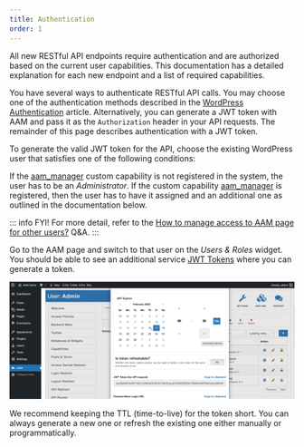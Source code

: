 ```yaml
---
title: Authentication
order: 1
---
```


All new RESTful API endpoints require authentication and are authorized based on the current user capabilities. This documentation has a detailed explanation for each new endpoint and a list of required capabilities.

You have several ways to authenticate RESTful API calls. You may choose one of the authentication methods described in the [WordPress Authentication](https://developer.wordpress.org/rest-api/using-the-rest-api/authentication/) article. Alternatively, you can generate a JWT token with AAM and pass it as the `Authorization` header in your API requests. The remainder of this page describes authentication with a JWT token.

To generate the valid JWT token for the API, choose the existing WordPress user that satisfies one of the following conditions:

If the [aam_manager](/plugin/advanced-access-manager/capability/aam_manager) custom capability is not registered in the system, the user has to be an _Administrator_.
If the custom capability [aam_manager](/plugin/advanced-access-manager/capability/aam_manager) is registered, then the user has to have it assigned and an additional one as outlined in the documentation below.

::: info FYI!
For more detail, refer to the [How to manage access to AAM page for other users?](/question/aam/manage-access-to-aam-for-other-users) Q&A.
:::

Go to the AAM page and switch to that user on the _Users & Roles_ widget. You should be able to see an additional service [JWT Tokens](/plugin/advanced-access-manager/service/jwt) where you can generate a token.

![Generate JWT Token](./assets/aam-generate-jwt.png)

We recommend keeping the TTL (time-to-live) for the token short. You can always generate a new one or refresh the existing one either manually or programmatically.
